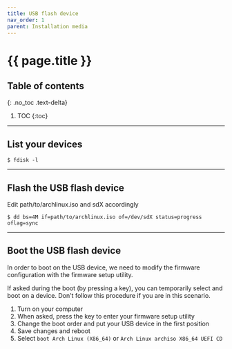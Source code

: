 ```yaml
---
title: USB flash device
nav_order: 1
parent: Installation media
---
```


# {{ page.title }}

## Table of contents
{: .no_toc .text-delta}

1. TOC
{:toc}

---

## List your devices

```
$ fdisk -l
```

---

## Flash the USB flash device

Edit path/to/archlinux.iso and sdX accordingly

```
$ dd bs=4M if=path/to/archlinux.iso of=/dev/sdX status=progress oflag=sync
```

---

## Boot the USB flash device

In order to boot on the USB device, we need to modify the firmware configuration with the firmware setup utility.

If asked during the boot (by pressing a key), you can temporarily select and boot on a device. Don't follow this procedure if you are in this scenario.

1. Turn on your computer
1. When asked, press the key to enter your firmware setup utility
1. Change the boot order and put your USB device in the first position
1. Save changes and reboot
1. Select `boot Arch Linux (X86_64)` or `Arch Linux archiso X86_64 UEFI CD`
